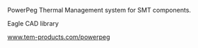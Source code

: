 PowerPeg Thermal Management system for SMT components. 

Eagle CAD library

www.tem-products.com/powerpeg
